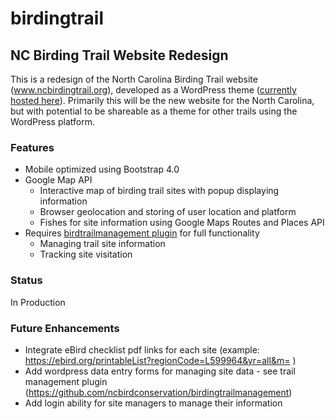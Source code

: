 # birdingtrail
## NC Birding Trail Website Redesign

This is a redesign of the North Carolina Birding Trail website (www.ncbirdingtrail.org), developed as a WordPress theme ([currently hosted here](http://ncbirdingtrail.org)). Primarily this will be the new website for the North Carolina, but with potential to be shareable as a theme for other trails using the WordPress platform.

### Features
* Mobile optimized using Bootstrap 4.0
* Google Map API
  * Interactive map of birding trail sites with popup displaying information
  * Browser geolocation and storing of user location and platform
  * Fishes for site information using Google Maps Routes and Places API
* Requires [birdtrailmanagement plugin](https://github.com/skaclmbr/birdingtrailmanagement) for full functionality
  * Managing trail site information
  * Tracking site visitation

### Status
In Production

### Future Enhancements
* Integrate eBird checklist pdf links for each site (example: https://ebird.org/printableList?regionCode=L599964&yr=all&m= )
* Add wordpress data entry forms for managing site data - see trail management plugin (https://github.com/ncbirdconservation/birdingtrailmanagement)
* Add login ability for site managers to manage their information
